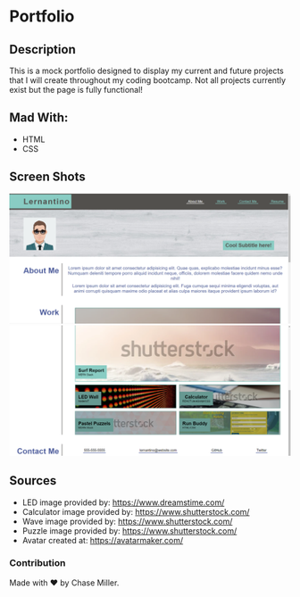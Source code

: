 # Portfolio


## Description

This is a mock portfolio designed to display my current and future projects that I will create throughout my coding bootcamp. Not all projects currently exist but the page is fully functional!

## Mad With:

- HTML
- CSS

## Screen Shots

![Portfolio Screen Shot 1](/assets/images/portfolioScreenShot1.png)
![Portfolio Screen Shot 2](/assets/images/portfolioScreenShot2.png)
## Sources

* LED image provided by: https://www.dreamstime.com/
* Calculator image provided by: https://www.shutterstock.com/
* Wave image provided by: https://www.shutterstock.com/
* Puzzle image provided by: https://www.shutterstock.com/
* Avatar created at: https://avatarmaker.com/

### Contribution

Made with ❤️ by Chase Miller.